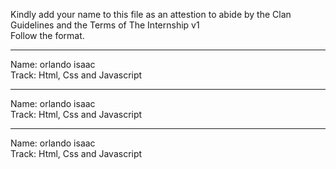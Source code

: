 Kindly add your name to this file as an attestion to abide by the Clan Guidelines and the Terms of The Internship v1
<br/> Follow the format.<br/> 
___
Name: orlando isaac <br/>
Track: Html, Css and Javascript
___
Name: orlando isaac <br/>
Track: Html, Css and Javascript
___
Name: orlando isaac <br/>
Track: Html, Css and Javascript
